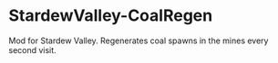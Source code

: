 # StardewValley-CoalRegen
Mod for Stardew Valley. Regenerates coal spawns in the mines every second visit.
